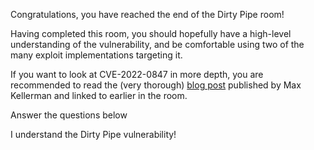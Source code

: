 Congratulations, you have reached the end of the Dirty Pipe room!

Having completed this room, you should hopefully have a high-level understanding of the vulnerability, and be comfortable using two of the many exploit implementations targeting it.

If you want to look at CVE-2022-0847 in more depth, you are recommended to read the (very thorough) [blog post](https://dirtypipe.cm4all.com/) published by Max Kellerman and linked to earlier in the room.  

Answer the questions below

I understand the Dirty Pipe vulnerability!